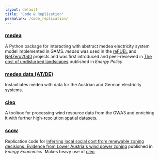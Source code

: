 ```yaml
---
layout: default
title: "Code & Replication"
permalink: /code_replication/
---
```


### [medea](https://github.com/inwe-boku/medea)
   A Python package for interacting with abstract medea electricity system model implemented in GAMS.
   _medea_ was used in the [reFUEL](https://refuel.world) and [NetZero2040](https://www.netzero2040.at) projects
   and was first introduced and peer-reviewed in [The cost of undisturbed landscapes](https://doi.org/10.1016/j.enpol.2021.112617)
   published in *Energy Policy*.

### [medea data (AT/DE)](https://github.com/inwe-boku/medea_data_atde)
   Instantiates medea with data for the Austrian and German electricity systems.

### [cleo](https://github.com/sebwehrle/cleo)  
   A toolbox for processing wind resource data from the GWA3 and enriching it with further high-resolution spatial datasets.

### [scow](https://github.com/inwe-boku/scow)  
   Replication code for [Inferring local social cost from renewable zoning decisions. 
   Evidence from Lower Austria's wind power zoning](https://doi.org/10.1016/j.eneco.2024.107865) published in
   *Energy Economics*. Makes heavy use of [cleo](https://github.com/sebwehrle/cleo)


